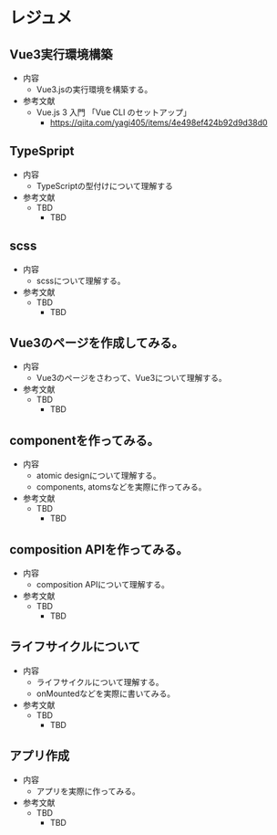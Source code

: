 # レジュメ

## Vue3実行環境構築

- 内容
  - Vue3.jsの実行環境を構築する。
- 参考文献
  - Vue.js 3 入門 「Vue CLI のセットアップ」
    - https://qiita.com/yagi405/items/4e498ef424b92d9d38d0
	
	
## TypeSpript

- 内容
  - TypeScriptの型付けについて理解する
- 参考文献
  - TBD
    - TBD

## scss

- 内容
  - scssについて理解する。
- 参考文献
  - TBD
    - TBD
	

## Vue3のページを作成してみる。

- 内容
  - Vue3のページをさわって、Vue3について理解する。
- 参考文献
  - TBD
    - TBD

## componentを作ってみる。

- 内容
  - atomic designについて理解する。
  - components, atomsなどを実際に作ってみる。
- 参考文献
  - TBD
    - TBD

## composition APIを作ってみる。

- 内容
  - composition APIについて理解する。
- 参考文献
  - TBD
    - TBD

## ライフサイクルについて

- 内容
  - ライフサイクルについて理解する。
  - onMountedなどを実際に書いてみる。
- 参考文献
  - TBD
    - TBD

## アプリ作成

- 内容
  - アプリを実際に作ってみる。
- 参考文献
  - TBD
    - TBD

